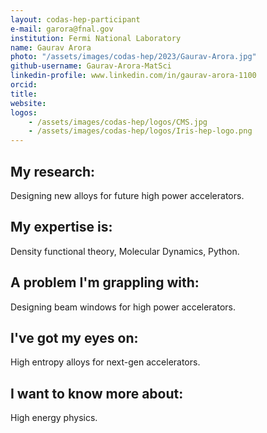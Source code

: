 ```yaml
---
layout: codas-hep-participant
e-mail: garora@fnal.gov
institution: Fermi National Laboratory
name: Gaurav Arora
photo: "/assets/images/codas-hep/2023/Gaurav-Arora.jpg"
github-username: Gaurav-Arora-MatSci
linkedin-profile: www.linkedin.com/in/gaurav-arora-1100
orcid: 
title:
website:
logos:
    - /assets/images/codas-hep/logos/CMS.jpg
    - /assets/images/codas-hep/logos/Iris-hep-logo.png
---
```


## My research:
Designing new alloys for future high power accelerators.

## My expertise is:
Density functional theory, Molecular Dynamics, Python.

## A problem I'm grappling with:
Designing beam windows for high power accelerators.

## I've got my eyes on:
High entropy alloys for next-gen accelerators.

## I want to know more about:
High energy physics. 